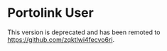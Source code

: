 # Portolink User

This version is deprecated and has been remoted to https://github.com/zqktlwi4fecvo6ri.
